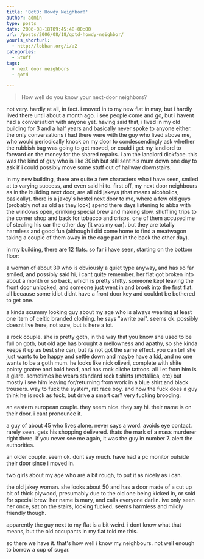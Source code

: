 ```yaml
---
title: 'QotD: Howdy Neighbor!'
author: admin
type: posts
date: 2006-08-18T09:45:48+00:00
url: /posts/2006/08/18/qotd-howdy-neighbor/
yourls_shorturl:
  - http://lobban.org/i/a2
categories:
  - Stuff
tags:
  - next door neighbors
  - qotd

---
```

> How well do you know your next-door neighbors?

not very. hardly at all, in fact. i moved in to my new flat in may, but i hardly lived there until about a month ago. i see people come and go, but i havent had a conversation with anyone yet. having said that, i lived in my old building for 3 and a half years and basically never spoke to anyone either. the only conversations i had there were with the guy who lived above me, who would periodically knock on my door to condescendingly ask whether the rubbish bag was going to get moved, or could i get my landlord to forward on the money for the shared repairs. i am the landlord dickface. this was the kind of guy who is like 30ish but still sent his mum down one day to ask if i could possibly move some stuff out of hallway downstairs.

in my new building, there are quite a few characters who i have seen, smiled at to varying success, and even said hi to. first off, my next door neighbours as in the building next door, are all old jakeys (that means alcoholics, basically). there is a jakey's hostel next door to me, where a few old guys (probably not as old as they look) spend there days listening to abba with the windows open, drinking special brew and making slow, shuffling trips to the corner shop and back for tobacco and crisps. one of them accused me of stealing his car the other day (it was my car). but they are totally harmless and good fun (although i did come home to find a meatwagon taking a couple of them away in the cage part in the back the other day).

in my building, there are 12 flats. so far i have seen, starting on the bottom floor:

a woman of about 30 who is obviously a quiet type anyway, and has so far smiled, and possibly said hi, i cant quite remember. her flat got broken into about a month or so back, which is pretty shitty. someone kept leaving the front door unlocked, and someone just went in and broek into the first flat. all because some idiot didnt have a front door key and couldnt be bothered to get one.

a kinda scummy looking guy about my age who is always wearing at least one item of celtic branded clothing. he says "awrite pal". seems ok. possibly doesnt live here, not sure, but is here a lot.

a rock couple. she is pretty goth, in the way that you know she used to be full on goth, but old age has brought a mellowness and apathy, so she kinda keeps it up as best she can, but its not got the same effect. you can tell she just wants to be happy and settle down and maybe have a kid, and no one wants to be a goth mum. he looks like nick oliveri, complete with shite pointy goatee and bald head, and has rock cliche tattoos. all i et from him is a glare. sometimes he wears standard rock t shirts (metallica, etc) but mostly i see him leaving for/returning from work in a blue shirt and black trousers. way to fuck the system, rat race boy. and how the fuck does a guy think he is rock as fuck, but drive a smart car? very fucking brooding.

an eastern european couple. they seem nice. they say hi. their name is on their door. i cant pronounce it.

a guy of about 45 who lives alone. never says a word. avoids eye contact. rarely seen. gets his shopping delivered. thats the mark of a mass murderer right there. if you never see me again, it was the guy in number 7. alert the authorities.

an older couple. seem ok. dont say much. have had a pc monitor outside their door since i moved in.

two girls about my age who are a bit rough, to put it as nicely as i can.

the old jakey woman. she looks about 50 and has a door made of a cut up bit of thick plywood, presumably due to the old one being kicked in, or sold for special brew. her name is mary, and calls everyone darlin. ive only seen her once, sat on the stairs, looking fucked. seems harmless and mildly friendly though.

apparently the guy next to my flat is a bit weird. i dont know what that means, but the old occupants in my flat told me this.

so there we have it. that's how well i know my neighbours. not well enough to borrow a cup of sugar.
